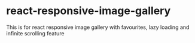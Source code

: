 # react-responsive-image-gallery
This is for react responsive image gallery with favourites, lazy loading and infinite scrolling feature
